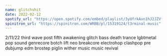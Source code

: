 ```yaml
---
name: glitchshit
date: 2022-02-12
spotify_url: "https://open.spotify.com/embed/playlist/3yUfrkAxn1hJ2JZVfVW9tr?si=4c9ba96d650d4367"
spinitron_url: "https://spinitron.com/WRBB/pl/15319124/t3rminal-music"
---
```


2/11/22 third wave post fifth awakening glitch bass death trance lgbtmetal pop sound genrecore botch lift neo breakcore electrohop clashpop pre dubjump edm brostep piglin wither music music revival